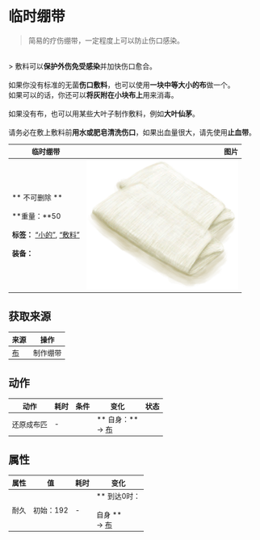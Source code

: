 # 临时绷带  
> 简易的疗伤绷带，一定程度上可以防止伤口感染。  
<br>  
> 敷料可以<b>保护外伤免受感染</b>并加快伤口愈合。<br><br>如果你没有标准的无菌<b>伤口敷料</b>，也可以使用<b>一块中等大小的布</b>做一个。<br>如果可以的话，你还可以<b>将灰附在小块布上</b>用来消毒。<br><br>如果没有布，也可以用某些大叶子制作敷料，例如<b>大叶仙茅</b>。<br><br>请务必在敷上敷料前<b>用水或肥皂清洗伤口</b>，如果出血量很大，请先使用<b>止血带</b>。  
  
  临时绷带  |   图片   
 ----  |  ----:   
 ** 不可删除 **<br><br>**重量：**50<br><br>**标签：**	[“小的”](tag_Tiny.md), [“敷料”](tag_Dressing.md)<br><br>**装备：**  |  <img decoding="async" src="Sprite/Footwraps.png" href="a.md" style="max-width:300px;max-height:300px;">   
  
## 获取来源  
来源  |  操作  
----  |  ----  
[布](Cloth.md)  |  制作绷带  
## 动作  
动作  |  耗时  |  条件  |  变化  |  状态  
----  |  ----  |  ----  |  ----  |  ----  
还原成布匹<br>  |  -  |    |  ** 自身：**<br>→ [布](Cloth.md)  |    
## 属性   
属性  |  值  |  耗时  |  变化  
----  |  ----  |  ----  |  ----  
耐久  |  初始：192  |  -  |  ** 到达0时： **<br><br>** 自身 **<br>→ [布](Cloth.md)  


<script>document.title="临时绷带 - 卡牌生存百科 Card Survival Wiki";</script>
